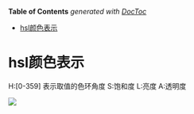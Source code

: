 <!-- START doctoc generated TOC please keep comment here to allow auto update -->
<!-- DON'T EDIT THIS SECTION, INSTEAD RE-RUN doctoc TO UPDATE -->
**Table of Contents**  *generated with [DocToc](https://github.com/thlorenz/doctoc)*

- [hsl颜色表示](#hsl%E9%A2%9C%E8%89%B2%E8%A1%A8%E7%A4%BA)

<!-- END doctoc generated TOC please keep comment here to allow auto update -->

# hsl颜色表示

H:[0-359] 表示取值的色环角度
S:饱和度
L:亮度
A:透明度

![](http://img.htmleaf.com/1503/hsl-color-wheel.png)